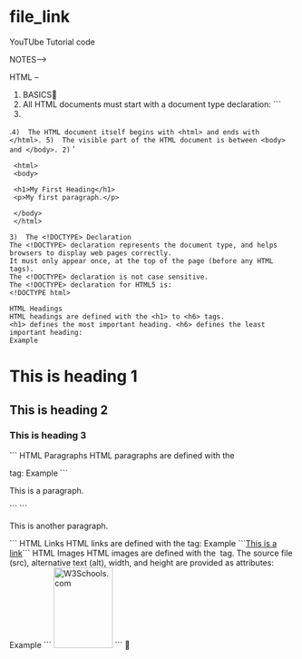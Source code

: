 # file_link
YouTUbe Tutorial code 

NOTES-->

HTML –
1)	BASICS
2)	All HTML documents must start with a document type declaration: ```
3)	<!DOCTYPE html>
.```
4)	The HTML document itself begins with <html> and ends with </html>.
5)	The visible part of the HTML document is between <body> and </body>.
2) ``` '
   <!DOCTYPE html>
     <html>
     <body>

     <h1>My First Heading</h1>
     <p>My first paragraph.</p>

     </body>
     </html>
   ```
3)  The <!DOCTYPE> Declaration
The <!DOCTYPE> declaration represents the document type, and helps browsers to display web pages correctly.
It must only appear once, at the top of the page (before any HTML tags).
The <!DOCTYPE> declaration is not case sensitive.
The <!DOCTYPE> declaration for HTML5 is:
<!DOCTYPE html>

HTML Headings
HTML headings are defined with the <h1> to <h6> tags.
<h1> defines the most important heading. <h6> defines the least important heading: 
Example
```
   <h1>This is heading 1</h1>
   <h2>This is heading 2</h2>
   <h3>This is heading 3</h3>
   ```
HTML Paragraphs
HTML paragraphs are defined with the <p> tag:
Example
```
   <p>This is a paragraph.</p>
   ```
```
   <p>This is another paragraph.</p>
   ```
HTML Links
HTML links are defined with the <a> tag:
Example
```<a href="https://www.w3schools.com">This is a link</a>```
HTML Images
HTML images are defined with the <img> tag.
The source file (src), alternative text (alt), width, and height are provided as attributes:
Example
```
   <img src="w3schools.jpg" alt="W3Schools.com" width="104" height="142">
   ```
	
